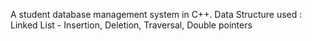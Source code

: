 A student database management system in C++.
Data Structure used : Linked List - Insertion, Deletion, Traversal, Double pointers
